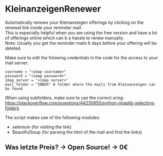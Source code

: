 # KleinanzeigenRenewer

Automatically renews your Kleinanzeigen offerings by clicking on the renewal link inside your reminder mail.\
This is especially helpful when you are using the free version and have a lot of offerings online which can b a hassle to renew manually.\
Note: Usually you get the reminder mails 6 days before your offering will be deleted.

Make sure to edit the folowing credentials in the code for the access to your mail server:
```
username = "<imap username>"
password = "<imap password>"
imap_server = "<imap server>"
mail_folder = "INBOX" # folder where the mails from Kleinanzeigen can be found
```

When using subfolders, make sure to use the correct sring:
https://stackoverflow.com/questions/44230855/python-imaplib-selecting-folders

The script makes use of the following modules:
- selenium (for visiting the link)
- BeautifulSoup (for parsing the html of the mail and find the links)


## Was letzte Preis? -> Open Source! -> 0€
